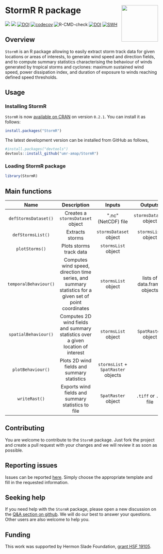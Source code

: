 
# StormR R package <img src="man/figures/logo.png" align="right" alt="" width="120" />

<!-- badges: start -->
[![](https://www.r-pkg.org/badges/version/StormR?color=green)](https://cran.r-project.org/package=StormR)
[![](https://cranlogs.r-pkg.org/badges/grand-total/StormR)](https://cran.r-project.org/package=StormR)
[![DOI](https://joss.theoj.org/papers/10.21105/joss.05766/status.svg)](https://doi.org/10.21105/joss.05766)
[![codecov](https://codecov.io/github/umr-amap/StormR/branch/master/graph/badge.svg?token=5YMVL4TFB5)](https://app.codecov.io/github/umr-amap/StormR)
![R-CMD-check](https://github.com/umr-amap/StormR/actions/workflows/check-standard.yaml/badge.svg)
[![DOI](https://zenodo.org/badge/DOI/10.5281/zenodo.10213689.svg)](https://doi.org/10.5281/zenodo.10213689)
[![SWH](https://archive.softwareheritage.org/badge/origin/https://github.com/umr-amap/StormR/)](https://archive.softwareheritage.org/browse/origin/?origin_url=https://github.com/umr-amap/StormR)
<!-- badges: end -->

## Overview

`StormR` is an R package allowing to easily extract storm track data for given locations or areas of interests, to generate wind speed and direction fields, and to compute summary statistics characterising the behaviour of winds generated by tropical storms and cyclones: maximum sustained wind speed, power dissipation index, and duration of exposure to winds reaching defined speed thresholds.

## Usage

### Installing StormR

`StormR` is now [available on CRAN](https://cran.r-project.org/package=StormR) on version `0.2.1`.
You can install it as follows:

``` r
install.packages("StormR")
```

The latest development version can be installed from GitHub as follows,

``` r
#install.packages("devtools")
devtools::install_github("umr-amap/StormR")
```

### Loading StormR package

``` r
library(StormR)
```

## Main functions

| **Name** | **Description** | **Inputs** | **Outputs** |
|:--:|:----:|:-----------:|:-----:|
|`defStormsDataset()`|Creates a `stormsDataset` object|".nc" (NetCDF) file|`stormsDataset` object|
|`defStormsList()`|Extracts storms|`stormsDataset` object|`stormsList` object|
|`plotStorms()`|Plots storms track data|`stormsList` object||
|`temporalBehaviour()`|Computes wind speed, direction time series, and summary statistics for a given set of point coordinates |`stormsList` object|lists of data.frame objects|
|`spatialBehaviour()`|Computes 2D wind fields and summary statistics over a given location of interest |`stormsList` object|`SpatRaster` object|
|`plotBehaviour()`|Plots 2D wind fields and summary statistics|`stormsList` + `SpatRaster` objects||
|`writeRast()`|Exports wind fields and summary statistics to file|`SpatRaster` object|`.tiff` or `.nc` file|

## Contributing

You are welcome to contribute to the `StormR` package. Just fork the project and create a pull request with your changes and we will review it as soon as possible.

## Reporting issues

Issues can be reported [here](https://github.com/umr-amap/StormR/issues/new/choose). Simply choose the appropriate template and fill in the requested information.

## Seeking help

If you need help with the `StormR` package, please open a new discussion on the [Q&A section on github](https://github.com/umr-amap/StormR/discussions/categories/q-a). We will do our best to answer your questions. Other users are also welcome to help you.

## Funding

This work was supported by Hermon Slade Foundation, [grant HSF 19105](http://www.hermonslade.org.au/hsf19105/).
